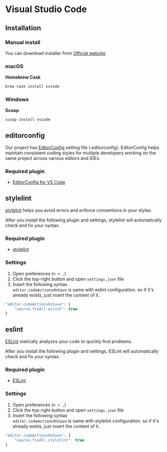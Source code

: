 # Visual Studio Code

## Installation

### Manual install

You can download installer from [Official website](https://code.visualstudio.com/).

### macOS

**Homebrew Cask**

```bash
brew cask install vscode
```

### Windows

**Scoop**

```bash
scoop install vscode
```

## editorconfig

Our project has [EditorConfig](https://editorconfig.org/) setting file (.editorconfig). EditorConfig helps maintain consistent coding styles for multiple developers working on the same project across various editors and IDEs.

### Required plugin

* [EditorConfig for VS Code](https://marketplace.visualstudio.com/items?itemName=EditorConfig.EditorConfig)


## stylelint

[stylelint](https://stylelint.io/) helps you avoid errors and enforce conventions in your styles.

After you install the following plugin and settings, stylelint will automatically check and fix your syntax.

### Required plugin

* [stylelint](https://marketplace.visualstudio.com/items?itemName=stylelint.vscode-stylelint)

### Settings

1. Open preferences (`⌘ + ,`)
2. Click the top-right button and open `settings.json` file
3. Insert the following syntax  
   `editor.codeActionsOnSave` is same with eslint configuration. so if it's already exists, just insert the content of it.

```js
"editor.codeActionsOnSave": {
    "source.fixAll.eslint": true
}
```

## eslint

[ESLint](https://eslint.org/) statically analyzes your code to quickly find problems.

After you install the following plugin and settings, ESLint will automatically check and fix your syntax.


### Required plugin

* [ESLint](https://marketplace.visualstudio.com/items?itemName=dbaeumer.vscode-eslint)

### Settings

1. Open preferences (`⌘ + ,`)
2. Click the top-right button and open `settings.json` file
3. Insert the following syntax  
   `editor.codeActionsOnSave` is same with stylelint configuration. so if it's already exists, just insert the content of it.

```js
"editor.codeActionsOnSave": {
    "source.fixAll.stylelint": true
}
```